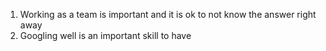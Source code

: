 1. Working as a team is important and it is ok to not know the answer right away
2. Googling well is an important skill to have
